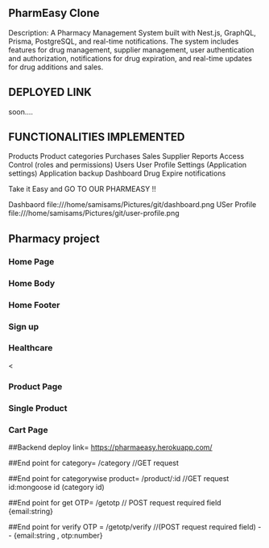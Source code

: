 ## PharmEasy Clone

Description: A Pharmacy Management System built with Nest.js, GraphQL, Prisma, PostgreSQL, and real-time notifications. The system includes features for drug management, supplier management, user authentication and authorization, notifications for drug expiration, and real-time updates for drug additions and sales.

## DEPLOYED LINK

soon....

## FUNCTIONALITIES IMPLEMENTED

Products
Product categories
Purchases
Sales
Supplier
Reports
Access Control (roles and permissions)
Users
User Profile
Settings (Application settings)
Application backup
Dashboard
Drug Expire notifications


Take it Easy and GO TO OUR PHARMEASY !!

Dashbaord
file:///home/samisams/Pictures/git/dashboard.png
USer Profile
file:///home/samisams/Pictures/git/user-profile.png


## Pharmacy project

<h3>Home Page</h3>

<h3>Home Body</h3>

<h3>Home Footer</h3>

<h3>Sign up</h3>

<h3>Healthcare</h3>
<
<h3>Product Page</h3>

<h3>Single Product</h3>

<h3>Cart Page</h3>



##Backend deploy link= https://pharmaeasy.herokuapp.com/


##End point for category= /category         //GET request

##End point for categorywise product= /product/:id    //GET request id:mongoose id (category id)

##End point for get OTP= /getotp       // POST request required field  {email:string}

##End point for verify OTP = /getotp/verify    //(POST request required field) -- {email:string , otp:number}
